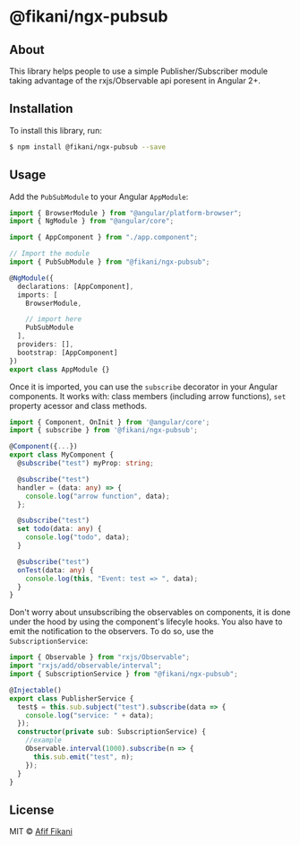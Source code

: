 # @fikani/ngx-pubsub

## About

This library helps people to use a simple Publisher/Subscriber module taking advantage of the rxjs/Observable api poresent in Angular 2+.

## Installation

To install this library, run:

```bash
$ npm install @fikani/ngx-pubsub --save
```

## Usage

Add the `PubSubModule` to your Angular `AppModule`:

```typescript
import { BrowserModule } from "@angular/platform-browser";
import { NgModule } from "@angular/core";

import { AppComponent } from "./app.component";

// Import the module
import { PubSubModule } from "@fikani/ngx-pubsub";

@NgModule({
  declarations: [AppComponent],
  imports: [
    BrowserModule,

    // import here
    PubSubModule
  ],
  providers: [],
  bootstrap: [AppComponent]
})
export class AppModule {}
```

Once it is imported, you can use the `subscribe` decorator in your Angular components.
It works with: class members (including arrow functions), `set` property acessor and class methods.

```typescript
import { Component, OnInit } from '@angular/core';
import { subscribe } from '@fikani/ngx-pubsub';

@Component({...})
export class MyComponent {
  @subscribe("test") myProp: string;

  @subscribe("test")
  handler = (data: any) => {
    console.log("arrow function", data);
  };

  @subscribe("test")
  set todo(data: any) {
    console.log("todo", data);
  }

  @subscribe("test")
  onTest(data: any) {
    console.log(this, "Event: test => ", data);
  }
}
```

Don't worry about unsubscribing the observables on components, it is done under the hood by using the component's lifecyle hooks.
You also have to emit the notification to the observers. To do so, use the `SubscriptionService`:

```typescript
import { Observable } from "rxjs/Observable";
import "rxjs/add/observable/interval";
import { SubscriptionService } from "@fikani/ngx-pubsub";

@Injectable()
export class PublisherService {
  test$ = this.sub.subject("test").subscribe(data => {
    console.log("service: " + data);
  });
  constructor(private sub: SubscriptionService) {
    //example
    Observable.interval(1000).subscribe(n => {
      this.sub.emit("test", n);
    });
  }
}
```

## License

MIT © [Afif Fikani](mailto:afif.fikani@gmail.com)
